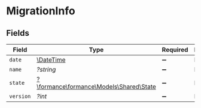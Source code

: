 # MigrationInfo


## Fields

| Field                                                                   | Type                                                                    | Required                                                                | Description                                                             | Example                                                                 |
| ----------------------------------------------------------------------- | ----------------------------------------------------------------------- | ----------------------------------------------------------------------- | ----------------------------------------------------------------------- | ----------------------------------------------------------------------- |
| `date`                                                                  | [\DateTime](https://www.php.net/manual/en/class.datetime.php)           | :heavy_minus_sign:                                                      | N/A                                                                     |                                                                         |
| `name`                                                                  | *?string*                                                               | :heavy_minus_sign:                                                      | N/A                                                                     | migrations:001                                                          |
| `state`                                                                 | [?\formance\formance\Models\Shared\State](../../models/shared/State.md) | :heavy_minus_sign:                                                      | N/A                                                                     |                                                                         |
| `version`                                                               | *?int*                                                                  | :heavy_minus_sign:                                                      | N/A                                                                     | 11                                                                      |